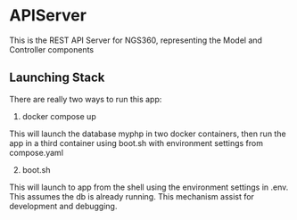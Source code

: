 # APIServer

This is the REST API Server for NGS360, representing the Model and Controller components

## Launching Stack

There are really two ways to run this app:

1. docker compose up

This will launch the database myphp in two docker containers, then run the app in a third container using boot.sh with environment settings from compose.yaml

2. boot.sh

This will launch to app from the shell using the environment settings in .env.  This assumes the db is already running.  This mechanism assist for development and debugging.

